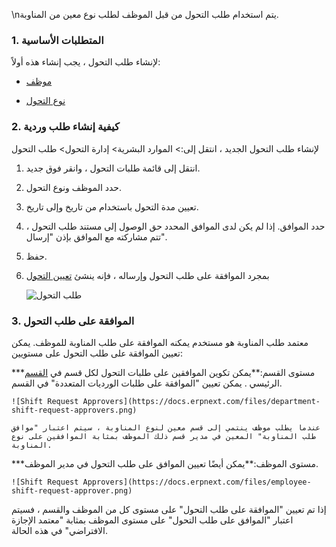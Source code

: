 \nيتم استخدام طلب التحول من قبل الموظف لطلب نوع معين من المناوبة.

### 1. المتطلبات الأساسية

لإنشاء طلب التحول ، يجب إنشاء هذه أولاً:

* [موظف](https://docs.erpnext.com/docs/v14/user/manual/en/human-resources/employee)
    
* [نوع التحول](https://docs.erpnext.com/docs/v14/user/manual/en/human-resources/shift_type)
    

### 2. كيفية إنشاء طلب وردية

لإنشاء طلب التحول الجديد ، انتقل إلى:> الموارد البشرية> إدارة التحول> طلب التحول

1. انتقل إلى قائمة طلبات التحول ، وانقر فوق جديد.
    
2. حدد الموظف ونوع التحول.
    
3. تعيين مدة التحول باستخدام من تاريخ وإلى تاريخ.
    
4. حدد الموافق. إذا لم يكن لدى الموافق المحدد حق الوصول إلى مستند طلب التحول ، تتم مشاركته مع الموافق بإذن "إرسال".
    
5. حفظ.
    
6. بمجرد الموافقة على طلب التحول وإرساله ، فإنه ينشئ [تعيين التحول](https://docs.erpnext.com/docs/v14/user/manual/en/human-resources/shift_assignment)
    
    ![طلب التحول](https://docs.erpnext.com/files/shift-requestae7f8e.png)
    

### 3. الموافقة على طلب التحول

معتمد طلب المناوبة هو مستخدم يمكنه الموافقة على طلب المناوبة للموظف. يمكن تعيين الموافقة على طلب التحول على مستويين:

***مستوى القسم:**يمكن تكوين الموافقين على طلبات التحول لكل قسم في [القسم](https://docs.erpnext.com/docs/v14/user/manual/en/human-resources/department) الرئيسي . يمكن تعيين "الموافقة على طلبات الورديات المتعددة" في القسم.
    
    ![Shift Request Approvers](https://docs.erpnext.com/files/department-shift-request-approvers.png)
    
    عندما يطلب موظف ينتمي إلى قسم معين لنوع المناوبة ، سيتم اعتبار "موافق طلب المناوبة" المعين في مدير قسم ذلك الموظف بمثابة الموافقين على نوع المناوبة.
    
***مستوى الموظف:**يمكن أيضًا تعيين الموافق على طلب التحول في مدير الموظف.
    
    ![Shift Request Approvers](https://docs.erpnext.com/files/employee-shift-request-approver.png)
    

إذا تم تعيين "الموافقة على طلب التحول" على مستوى كل من الموظف والقسم ، فسيتم اعتبار "الموافق على طلب التحول" على مستوى الموظف بمثابة "معتمد الإجازة الافتراضي" في هذه الحالة.